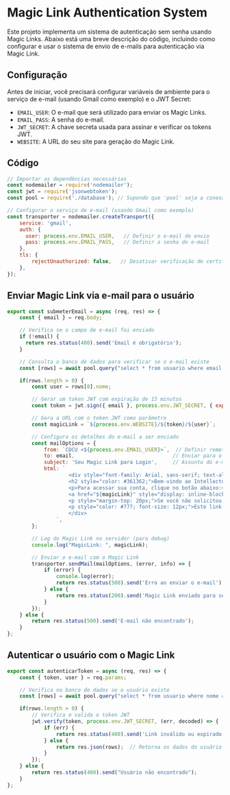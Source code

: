 # Magic Link Authentication System

Este projeto implementa um sistema de autenticação sem senha usando Magic Links. Abaixo está uma breve descrição do código, incluindo como configurar e usar o sistema de envio de e-mails para autenticação via Magic Link.

## Configuração

Antes de iniciar, você precisará configurar variáveis de ambiente para o serviço de e-mail (usando Gmail como exemplo) e o JWT Secret:

- `EMAIL_USER`: O e-mail que será utilizado para enviar os Magic Links.
- `EMAIL_PASS`: A senha do e-mail.
- `JWT_SECRET`: A chave secreta usada para assinar e verificar os tokens JWT.
- `WEBSITE`: A URL do seu site para geração do Magic Link.

## Código

```javascript
// Importar as dependências necessárias
const nodemailer = require('nodemailer');
const jwt = require('jsonwebtoken');
const pool = require('./database'); // Supondo que 'pool' seja a conexão com o banco de dados

// Configurar o serviço de e-mail (usando Gmail como exemplo)
const transporter = nodemailer.createTransport({
    service: 'gmail',
    auth: {
      user: process.env.EMAIL_USER,   // Definir o e-mail de envio
      pass: process.env.EMAIL_PASS,   // Definir a senha do e-mail
    },
    tls: {
        rejectUnauthorized: false,   // Desativar verificação de certificado autoassinado
    },
});
```

## Enviar Magic Link via e-mail para o usuário

``` javascript
export const submeterEmail = async (req, res) => {
    const { email } = req.body;

    // Verifica se o campo de e-mail foi enviado
    if (!email) {
      return res.status(400).send('Email é obrigatório');
    }

    // Consulta o banco de dados para verificar se o e-mail existe
    const [rows] = await pool.query("select * from usuario where email = ?", [email]);

    if(rows.length > 0) {
        const user = rows[0].nome;

        // Gerar um token JWT com expiração de 15 minutos
        const token = jwt.sign({ email }, process.env.JWT_SECRET, { expiresIn: '15m' });

        // Gera a URL com o token JWT como parâmetro
        const magicLink = `${process.env.WEBSITE}/${token}/${user}`;

        // Configura os detalhes do e-mail a ser enviado
        const mailOptions = {
            from: `CDCU <${process.env.EMAIL_USER}>`,  // Definir remetente
            to: email,                                // Enviar para o usuário
            subject: 'Seu Magic Link para Login',     // Assunto do e-mail
            html: `
                    <div style="font-family: Arial, sans-serif; text-align: center; color: #333;">
                    <h2 style="color: #361362;">Bem-vindo ao Intellectus!</h2>
                    <p>Para acessar sua conta, clique no botão abaixo:</p>
                    <a href="${magicLink}" style="display: inline-block; background-color: #361362; color: white; padding: 10px 20px; text-decoration: none; border-radius: 5px; font-weight: bold;">Acessar Conta</a>
                    <p style="margin-top: 20px;">Se você não solicitou este e-mail, por favor ignore.</p>
                    <p style="color: #777; font-size: 12px;">Este link é válido por 15 minutos.</p>
                    </div>
                `,
        };

        // Log do Magic Link no servidor (para debug)
        console.log("MagicLink: ", magicLink);

        // Enviar o e-mail com o Magic Link
        transporter.sendMail(mailOptions, (error, info) => {
            if (error) {
                console.log(error);
                return res.status(500).send('Erro ao enviar o e-mail');
            } else {
                return res.status(200).send('Magic Link enviado para seu e-mail!');
            }
        });
    } else {
        return res.status(500).send('E-mail não encontrado');
    }
};
```

## Autenticar o usuário com o Magic Link
```javascript	
export const autenticarToken = async (req, res) => {
    const { token, user } = req.params;

    // Verifica no banco de dados se o usuário existe
    const [rows] = await pool.query("select * from usuario where nome = ?", [user]);

    if(rows.length > 0) {
        // Verifica e valida o token JWT
        jwt.verify(token, process.env.JWT_SECRET, (err, decoded) => {
            if (err) {
                return res.status(400).send('Link inválido ou expirado');
            } else {
                return res.json(rows);  // Retorna os dados do usuário
            }
        });
    } else {
        return res.status(400).send("Usuário não encontrado");
    }
};
```
